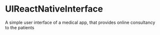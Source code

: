 ﻿# UIReactNativeInterface
A simple user interface of a medical app, that provides online consultancy to the patients
